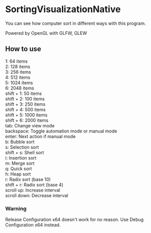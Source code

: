# SortingVisualizationNative

You can see how computer sort in different ways with this program.

Powered by OpenGL with GLFW, GLEW

## How to use

1: 64 items  
2: 128 items  
3: 256 items  
4: 512 items  
5: 1024 items  
6: 2048 items  
shift + 1: 50 items  
shift + 2: 100 items  
shift + 3: 250 items  
shift + 4: 500 items  
shift + 5: 1000 items  
shift + 6: 2000 items  
tab: Change view mode  
backspace: Toggle automation mode or manual mode  
enter: Next action if manual mode  
b: Bubble sort  
s: Selection sort  
shift + s: Shell sort  
i: Insertion sort  
m: Merge sort  
q: Quick sort  
h: Heap sort  
r: Radix sort (base 10)  
shift + r: Radix sort (base 4)  
scroll up: Increase interval  
scroll down: Decrease interval  


### Warning

Release Configuration x64 doesn't work for no reason. Use Debug Configuration x64 instead.
